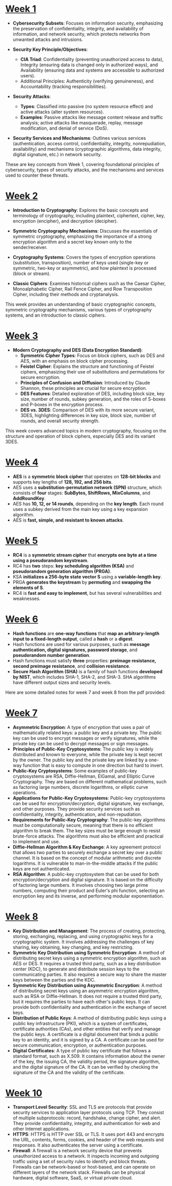 # [Week 1](Week1.md)

- **Cybersecurity Subsets**: Focuses on information security, emphasizing the preservation of confidentiality, integrity, and availability of information, and network security, which protects networks from unwanted attacks and intrusions.

- **Security Key Principle/Objectives**:
  - **CIA Triad**: Confidentiality (preventing unauthorized access to data), Integrity (ensuring data is changed only in authorized ways), and Availability (ensuring data and systems are accessible to authorized users).
  - Additional Principles: Authenticity (verifying genuineness), and Accountability (tracking responsibilities).

- **Security Attacks**:
  - **Types**: Classified into passive (no system resource effect) and active attacks (alter system resources).
  - **Examples**: Passive attacks like message content release and traffic analysis; active attacks like masquerade, replay, message modification, and denial of service (DoS).

- **Security Services and Mechanisms**: Outlines various services (authentication, access control, confidentiality, integrity, nonrepudiation, availability) and mechanisms (cryptographic algorithms, data integrity, digital signature, etc.) in network security.

These are key concepts from Week 1, covering foundational principles of cybersecurity, types of security attacks, and the mechanisms and services used to counter these threats.

# [Week 2](Week2.md)

- **Introduction to Cryptography**: Explores the basic concepts and terminology of cryptography, including plaintext, ciphertext, cipher, key, encryption (encipher), and decryption (decipher).

- **Symmetric Cryptography Mechanisms**: Discusses the essentials of symmetric cryptography, emphasizing the importance of a strong encryption algorithm and a secret key known only to the sender/receiver.

- **Cryptography Systems**: Covers the types of encryption operations (substitution, transposition), number of keys used (single-key or symmetric, two-key or asymmetric), and how plaintext is processed (block or stream).

- **Classic Ciphers**: Examines historical ciphers such as the Caesar Cipher, Monoalphabetic Cipher, Rail Fence Cipher, and Row Transposition Cipher, including their methods and cryptanalysis.

This week provides an understanding of basic cryptographic concepts, symmetric cryptography mechanisms, various types of cryptography systems, and an introduction to classic ciphers.

# [Week 3](Week3.md)

- **Modern Cryptography and DES (Data Encryption Standard)**:
  - **Symmetric Cipher Types**: Focus on block ciphers, such as DES and AES, with an emphasis on block cipher processing.
  - **Feistel Cipher**: Explains the structure and functioning of Feistel ciphers, emphasizing their use of substitutions and permutations for secure encryption.
  - **Principles of Confusion and Diffusion**: Introduced by Claude Shannon, these principles are crucial for secure encryption.
  - **DES Features**: Detailed exploration of DES, including block size, key size, number of rounds, subkey generation, and the roles of S-boxes and P-boxes in the encryption process.
  - **DES vs. 3DES**: Comparison of DES with its more secure variant, 3DES, highlighting differences in key size, block size, number of rounds, and overall security strength.

This week covers advanced topics in modern cryptography, focusing on the structure and operation of block ciphers, especially DES and its variant 3DES.

# [Week 4](Week4.md)

- __AES__ is a __symmetric block cipher__ that operates on __128-bit blocks__ and supports key lengths of __128, 192, and 256 bits__.
- AES uses a __substitution-permutation network (SPN)__ structure, which consists of __four__ stages: __SubBytes, ShiftRows, MixColumns__, and __AddRoundKey__.
- AES has __10, 12, or 14 rounds__, depending on the __key length__. Each round uses a subkey derived from the main key using a key expansion algorithm.
- AES is __fast, simple, and resistant to known attacks__.

# [Week 5](Week5.md)

- __RC4__ is a __symmetric stream cipher__ that __encrypts one byte at a time using a pseudorandom keystream__.
- RC4 has __two__ steps: __key scheduling algorithm (KSA)__ and __pseudorandom generation algorithm (PRGA)__.
- KSA __initializes a 256-byte state vector S__ using a __variable-length key__.
- PRGA __generates the keystream__ by __permuting__ and __swapping the elements of S__.
- RC4 is __fast and easy to implement__, but has several vulnerabilities and weaknesses.

# [Week 6](Week6.md)

- __Hash functions__ are __one-way functions__ that __map an arbitrary-length input to a fixed-length output__, called a __hash__ or a __digest__.
- Hash functions are used for various purposes, such as __message authentication, digital signatures, password storage__, and __pseudorandom number generation__.
- Hash functions must satisfy __three__ properties: __preimage resistance, second preimage resistance__, and __collision resistance__.
- __Secure Hash Algorithm (SHA)__ is a family of hash functions __developed by NIST__, which includes SHA-1, SHA-2, and SHA-3. SHA algorithms have different output sizes and security levels.

Here are some detailed notes for week 7 and week 8 from the pdf provided:

# [Week 7](Week7.md)
- **Asymmetric Encryption**: A type of encryption that uses a pair of mathematically related keys: a public key and a private key. The public key can be used to encrypt messages or verify signatures, while the private key can be used to decrypt messages or sign messages.
- **Principles of Public-Key Cryptosystems**: The public key is widely distributed and known to everyone, while the private key is kept secret by the owner. The public key and the private key are linked by a one-way function that is easy to compute in one direction but hard to invert.
- **Public-Key Cryptosystems**: Some examples of public-key cryptosystems are RSA, Diffie-Hellman, ElGamal, and Elliptic Curve Cryptography. They are based on different mathematical problems, such as factoring large numbers, discrete logarithms, or elliptic curve operations.
- **Applications for Public-Key Cryptosystems**: Public-key cryptosystems can be used for encryption/decryption, digital signature, key exchange, and other purposes. They provide security services such as confidentiality, integrity, authentication, and non-repudiation.
- **Requirements for Public-Key Cryptography**: The public-key algorithms must be computationally secure, meaning that there is no efficient algorithm to break them. The key sizes must be large enough to resist brute-force attacks. The algorithms must also be efficient and practical to implement and use.
- **Diffie-Hellman Algorithm & Key Exchange**: A key agreement protocol that allows two parties to securely exchange a secret key over a public channel. It is based on the concept of modular arithmetic and discrete logarithms. It is vulnerable to man-in-the-middle attacks if the public keys are not authenticated.
- **RSA Algorithm**: A public-key cryptosystem that can be used for both encryption/decryption and digital signature. It is based on the difficulty of factoring large numbers. It involves choosing two large prime numbers, computing their product and Euler's phi function, selecting an encryption key and its inverse, and performing modular exponentiation.

# [Week 8](Week8.md)
- **Key Distribution and Management**: The process of creating, protecting, storing, exchanging, replacing, and using cryptographic keys for a cryptographic system. It involves addressing the challenges of key sharing, key obtaining, key changing, and key restricting.
- **Symmetric Key Distribution using Symmetric Encryption**: A method of distributing secret keys using a symmetric encryption algorithm, such as AES or DES. It requires a trusted third party, such as a key distribution center (KDC), to generate and distribute session keys to the communicating parties. It also requires a secure way to share the master keys between the parties and the KDC.
- **Symmetric Key Distribution using Asymmetric Encryption**: A method of distributing secret keys using an asymmetric encryption algorithm, such as RSA or Diffie-Hellman. It does not require a trusted third party, but it requires the parties to have each other's public keys. It can provide both confidentiality and authentication in the exchange of secret keys.
- **Distribution of Public Keys**: A method of distributing public keys using a public key infrastructure (PKI), which is a system of certificates, certificate authorities (CAs), and other entities that verify and manage the public keys. A certificate is a digital document that binds a public key to an identity, and it is signed by a CA. A certificate can be used for secure communication, encryption, or authentication purposes.
- **Digital Certificates**: A type of public key certificate that follows a standard format, such as X.509. It contains information about the owner of the key, the issuing CA, the validity period, the signature algorithm, and the digital signature of the CA. It can be verified by checking the signature of the CA and the validity of the certificate.

# [Week 10](Week10.md)
- **Transport Level Security**: SSL and TLS are protocols that provide security services to application layer protocols using TCP. They consist of multiple subprotocols: record, handshake, change cipher, and alert. They provide confidentiality, integrity, and authentication for web and other Internet applications.
- **HTTPS**: HTTPS is HTTP over SSL or TLS. It uses port 443 and encrypts the URL, contents, forms, cookies, and header of the web requests and responses. It also authenticates the server using a certificate.
- **Firewall**: A firewall is a network security device that prevents unauthorized access to a network. It inspects incoming and outgoing traffic using a set of security rules to identify and block threats. Firewalls can be network-based or host-based, and can operate on different layers of the network stack. Firewalls can be physical hardware, digital software, SaaS, or virtual private cloud.
